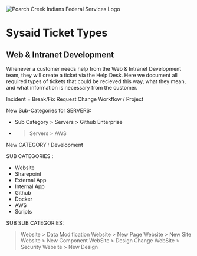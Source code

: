 ![Poarch Creek Indians Federal Services Logo](https://pcifs.com/user/images/pcifs-logo-with-text-for-light-bg.svg)
# Sysaid Ticket Types 
## Web & Intranet Development 

Whenever a customer needs help from the Web & Intranet Development team, they will create a ticket via the Help Desk. Here we document all required types of tickets that could be recieved this way, what they mean, and what information is necessary from the customer.

Incident = Break/Fix
Request
Change
Workflow / Project


New Sub-Categories for SERVERS:
+ Sub Category  > Servers > Github Enterprise
+ > Servers > AWS              

New CATEGORY : Development  

SUB CATEGORIES :   
- Website 
- Sharepoint
- External App
- Internal App
- Github
- Docker
- AWS
- Scripts
  
SUB SUB CATEGORIES:
> Website > Data Modification
> Website > New Page
> Website > New Site
> Website > New Component
> WebSite > Design Change
> WebSite > Security
> Website > New Design 
